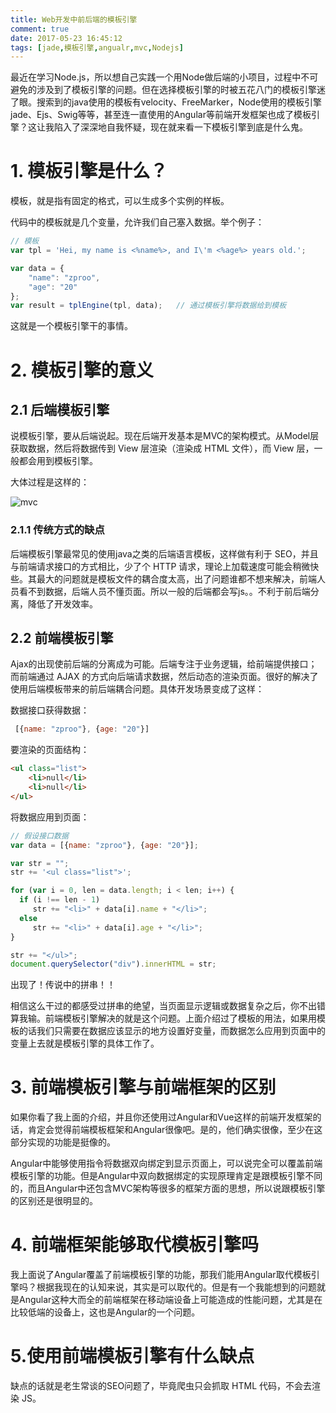 ```yaml
---
title: Web开发中前后端的模板引擎
comment: true
date: 2017-05-23 16:45:12
tags: [jade,模板引擎,angualr,mvc,Nodejs]
---
```


最近在学习Node.js，所以想自己实践一个用Node做后端的小项目，过程中不可避免的涉及到了模板引擎的问题。但在选择模板引擎的时被五花八门的模板引擎迷了眼。搜索到的java使用的模板有velocity、FreeMarker，Node使用的模板引擎jade、Ejs、Swig等等，甚至连一直使用的Angular等前端开发框架也成了模板引擎？这让我陷入了深深地自我怀疑，现在就来看一下模板引擎到底是什么鬼。

# 1. 模板引擎是什么？

模板，就是指有固定的格式，可以生成多个实例的样板。

代码中的模板就是几个变量，允许我们自己塞入数据。举个例子：

``` javascript
// 模板
var tpl = 'Hei, my name is <%name%>, and I\'m <%age%> years old.';
```

``` javascript
var data = {
    "name": "zproo",
    "age": "20"
};
var result = tplEngine(tpl, data);   // 通过模板引擎将数据给到模板
```

这就是一个模板引擎干的事情。

# 2. 模板引擎的意义

## 2.1 后端模板引擎

说模板引擎，要从后端说起。现在后端开发基本是MVC的架构模式。从Model层获取数据，然后将数据传到 View 层渲染（渲染成 HTML 文件），而 View 层，一般都会用到模板引擎。

大体过程是这样的：

![mvc](http://ortur5wom.bkt.clouddn.com/mvc.gif)

### 2.1.1 传统方式的缺点

后端模板引擎最常见的使用java之类的后端语言模板，这样做有利于 SEO，并且与前端请求接口的方式相比，少了个 HTTP 请求，理论上加载速度可能会稍微快些。其最大的问题就是模板文件的耦合度太高，出了问题谁都不想来解决，前端人员看不到数据，后端人员不懂页面。所以一般的后端都会写js。。不利于前后端分离，降低了开发效率。

## 2.2 前端模板引擎

Ajax的出现使前后端的分离成为可能。后端专注于业务逻辑，给前端提供接口；而前端通过 AJAX 的方式向后端请求数据，然后动态的渲染页面。很好的解决了使用后端模板带来的前后端耦合问题。具体开发场景变成了这样：

数据接口获得数据：

``` javascript
 [{name: "zproo"}, {age: "20"}]
```

要渲染的页面结构：

``` html
<ul class="list">
    <li>null</li>
    <li>null</li>
</ul>
```

将数据应用到页面：

``` javascript
// 假设接口数据
var data = [{name: "zproo"}, {age: "20"}];

var str = "";
str += '<ul class="list">';

for (var i = 0, len = data.length; i < len; i++) {
  if (i !== len - 1)
     str += "<li>" + data[i].name + "</li>";
  else
     str += "<li>" + data[i].age + "</li>";
}

str += "</ul>";
document.querySelector("div").innerHTML = str;
```

出现了！传说中的拼串！！

相信这么干过的都感受过拼串的绝望，当页面显示逻辑或数据复杂之后，你不出错算我输。前端模板引擎解决的就是这个问题。上面介绍过了模板的用法，如果用模板的话我们只需要在数据应该显示的地方设置好变量，而数据怎么应用到页面中的变量上去就是模板引擎的具体工作了。

# 3. 前端模板引擎与前端框架的区别

如果你看了我上面的介绍，并且你还使用过Angular和Vue这样的前端开发框架的话，肯定会觉得前端模板框架和Angular很像吧。是的，他们确实很像，至少在这部分实现的功能是挺像的。

Angular中能够使用指令将数据双向绑定到显示页面上，可以说完全可以覆盖前端模板引擎的功能。但是Angular中双向数据绑定的实现原理肯定是跟模板引擎不同的，而且Angular中还包含MVC架构等很多的框架方面的思想，所以说跟模板引擎的区别还是很明显的。

# 4. 前端框架能够取代模板引擎吗

我上面说了Angular覆盖了前端模板引擎的功能，那我们能用Angular取代模板引擎吗？根据我现在的认知来说，其实是可以取代的。但是有一个我能想到的问题就是Angular这种大而全的前端框架在移动端设备上可能造成的性能问题，尤其是在比较低端的设备上，这也是Angular的一个问题。

# 5.使用前端模板引擎有什么缺点

缺点的话就是老生常谈的SEO问题了，毕竟爬虫只会抓取 HTML 代码，不会去渲染 JS。